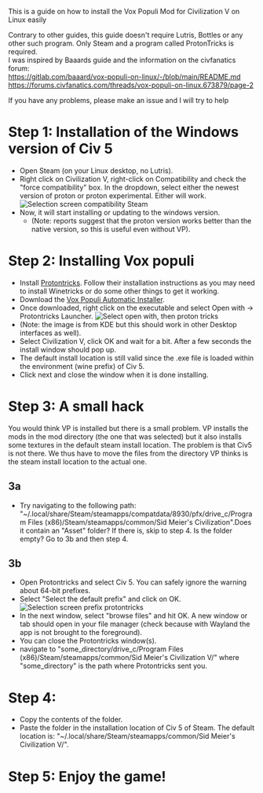 
This is a guide on how to install the Vox Populi Mod for Civilization V on Linux easily

Contrary to other guides, this guide doesn't require Lutris, Bottles or any other such program. Only Steam and a program called ProtonTricks is required.  
I was inspired by Baaards guide and the information on the civfanatics forum:  
https://gitlab.com/baaard/vox-populi-on-linux/-/blob/main/README.md  
https://forums.civfanatics.com/threads/vox-populi-on-linux.673879/page-2

If you have any problems, please make an issue and I will try to help

# Step 1: Installation of the Windows version of Civ 5
- Open Steam (on your Linux desktop, no Lutris). 
- Right click on Civilization V, right-click on Compatibility and check the "force compatibility" box. In the dropdown, select either the newest version of proton or proton experimental. Either will work.
![Selection screen compatibility Steam](https://github.com/TeaDrinkingProgrammer/Civilization-V-Vox-Populi-on-Linux/blob/main/force%20proton.png)
- Now, it will start installing or updating to the windows version.
  -  (Note: reports suggest that the proton version works better than the native version, so this is useful even without VP).


# Step 2: Installing Vox populi
- Install [Protontricks](https://github.com/Matoking/protontricks). Follow their installation instructions as you may need to install Winetricks or do some other things to get it working.
- Download the [Vox Populi Automatic Installer](https://forums.civfanatics.com/threads/community-patch-how-to-install.528034/).
- Once downloaded, right click on the executable and select Open with -> Protontricks Launcher. 
![Select open with, then proton tricks](https://github.com/TeaDrinkingProgrammer/Civilization-V-Vox-Populi-on-Linux/blob/main/select%20protontricks.png)
- (Note: the image is from KDE but this should work in other Desktop interfaces as well).
- Select Civilization V, click OK and wait for a bit. After a few seconds the install window should pop up.
- The default install location is still valid since the .exe file is loaded within the environment (wine prefix) of Civ 5.
- Click next and close the window when it is done installing.

# Step 3: A small hack
You would think VP is installed but there is a small problem. VP installs the mods in the mod directory (the one that was selected) but it also installs some textures in the default steam install location. The problem is that Civ5 is not there. We thus have to move the files from the directory VP thinks is the steam install location to the actual one.

## 3a
  - Try navigating to the following path: "~/.local/share/Steam/steamapps/compatdata/8930/pfx/drive_c/Program Files (x86)/Steam/steamapps/common/Sid Meier's Civilization".Does it contain an "Asset" folder? If there is, skip to step 4. Is the folder empty? Go to 3b and then step 4.
## 3b
  - Open Protontricks and select Civ 5. You can safely ignore the warning about 64-bit prefixes.
  - Select "Select the default prefix" and click on OK.
![Selection screen prefix protontricks](https://github.com/TeaDrinkingProgrammer/Civilization-V-Vox-Populi-on-Linux/blob/main/default%20wineprefix.png)
  - In the next window, select "browse files" and hit OK. A new window or tab should open in your file manager (check because with Wayland the app is not     brought to the foreground). 
  - You can close the Protontricks window(s).
  - navigate to "some_directory/drive_c/Program Files (x86)/Steam/steamapps/common/Sid Meier's Civilization V/" where "some_directory" is the path where Protontricks sent you.

# Step 4:

  -  Copy the contents of the folder.
  -  Paste the folder in the installation location of Civ 5 of Steam. The default location is: "~/.local/share/Steam/steamapps/common/Sid Meier's Civilization V/".


# Step 5: Enjoy the game!

